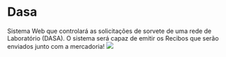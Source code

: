 # Dasa
Sistema Web que controlará as solicitações de sorvete de uma rede de Laboratório (DASA). O sistema será capaz de emitir os Recibos que serão enviados junto com a mercadoria!
![](https://lh3.googleusercontent.com/8l5r9TVvbyGhE64s_pKVyS87x8bXx5eKovr5guKfpcQM2aRiilhRij7eJBjtDrt8bxQlOgukpAU1JFtCAqbr8BbBs1zfeLpqAWFhFcfnuUPUKrax21kTluhf5JUk1xgg7mD0R9vSPaPJRDNqzk-d9c0uQUINfqOF29nOEh_FDS4iwo8D8zOwvZI-EhkW1dADRiAv4iEI4X3pFLMeNtmfNzkSmaai7R0L-2mWXQQB9W-KuoFnP7WUV6NwQCn34X_4ds6eSXALymGXZKYoN5XwspDcUeJbBkDJvzIo4eRQhMN80Y3YdvxBgXdIMQNvG9u2Sc1dHgB5RLyEGD6qSCBZBjze0swQwiSpsMN2-z1-QmEJBuZ_21kMYVFPDM_XBWLsddvXyX7xzfX3gdSMRFjGNQx3-t5wDlCFs63_jiMbb5iPBN4136WP-ykqgMLNd1z7v-IDmFhGBwFswfNFipeK0Dud8G8MhcrNyVp9pg3eq-Jgi7jBsLOMj0WrORAfHzfyDuBPjjDiGABIb3-NzsTxMay-DuOBvj6I2NuPxX_5LIPl-LSF18FwLIXgkh6MT8J0yy_yg4ReKvSfko2pHS1iO2-_bQNjDOyAYm4TF2UDzGlqTXWGs2A=w1429-h783-no)
